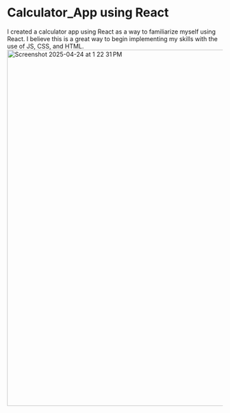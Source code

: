# Calculator_App using React
I created a calculator app using React as a way to familiarize myself using React. I believe this is a great way to begin implementing my skills with the use of JS, CSS, and HTML. 
<img width="832" alt="Screenshot 2025-04-24 at 1 22 31 PM" src="https://github.com/user-attachments/assets/5925e6f6-1b48-41c1-8011-dc1987f2ca06" />

